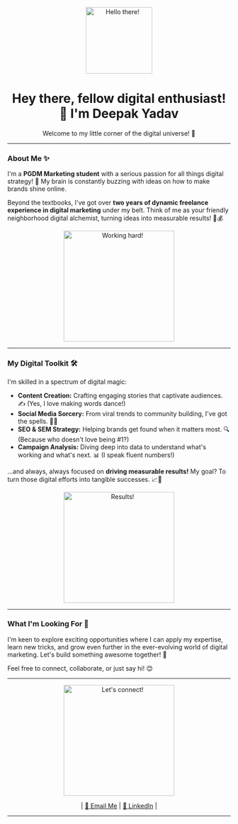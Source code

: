 <p align="center">
  <img src="https://media.giphy.com/media/v1.GIF/l0IyhN0Q3v0rK2w3w/giphy.gif" width="150" alt="Hello there!">
</p>

<h1 align="center">Hey there, fellow digital enthusiast! 👋 I'm Deepak Yadav</h1>

<p align="center">
  Welcome to my little corner of the digital universe! 🌌
</p>

---

### About Me ✨

I'm a **PGDM Marketing student** with a serious passion for all things digital strategy! 🚀 My brain is constantly buzzing with ideas on how to make brands shine online.

Beyond the textbooks, I've got over **two years of dynamic freelance experience in digital marketing** under my belt. Think of me as your friendly neighborhood digital alchemist, turning ideas into measurable results! 🧪💰

<p align="center">
  <img src="https://media2.giphy.com/media/v1.Y2lkPTZjMDliOTUycmdocGUxOTRzMWkzbzRwY2FqeTNiZTVlbWlwM2ZzaDk3NDZoZzVzcCZlcD12MV9pbnRlcm5hbF9naWZfYnlfaWQmY3Q9Zw/Z0OFRnYBeJpQoX2EWx/giphy.gif" width="250" alt="Working hard!">
</p>

---

### My Digital Toolkit 🛠️

I'm skilled in a spectrum of digital magic:

* **Content Creation:** Crafting engaging stories that captivate audiences. ✍️ (Yes, I love making words dance!)
* **Social Media Sorcery:** From viral trends to community building, I've got the spells. 🧙‍♀️
* **SEO & SEM Strategy:** Helping brands get found when it matters most. 🔍 (Because who doesn't love being #1?)
* **Campaign Analysis:** Diving deep into data to understand what's working and what's next. 📊 (I speak fluent numbers!)

...and always, always focused on **driving measurable results!** My goal? To turn those digital efforts into tangible successes. 📈🎯

<p align="center">
  <img src="https://media1.giphy.com/media/v1.Y2lkPTZjMDliOTUyOGpiOXI1OGF0NXJzejg2YTkyeWN6ZTMwMXo5YmgwMGlwbW56aWZ3dCZlcD12MV9pbnRlcm5hbF9naWZfYnlfaWQmY3Q9Zw/AFpGh0Lor1o03GXxFq/giphy.gif" width="250" alt="Results!">
</p>

---

### What I'm Looking For 🌠

I'm keen to explore exciting opportunities where I can apply my expertise, learn new tricks, and grow even further in the ever-evolving world of digital marketing. Let's build something awesome together! 🚀

Feel free to connect, collaborate, or just say hi! 😊

---

<p align="center">
  <img src="https://media3.giphy.com/media/v1.Y2lkPTZjMDliOTUyNTJnMXFrcHpyem9leWhocnI2d2pybnh4MWg5aXZuMnprbHkwcTNsOSZlcD12MV9pbnRlcm5hbF9naWZfYnlfaWQmY3Q9Zw/khr2lS27v92PQPD3oa/giphy.gif" width="250" alt="Let's connect!">
</p>

<p align="center">
 | <a href="deepak.yadav75@proton.me">📧 Email Me</a> | <a href="www.linkedin.com/in/deepak-yadav-ab5a5a189">🔗 LinkedIn</a> |
</p>

---

